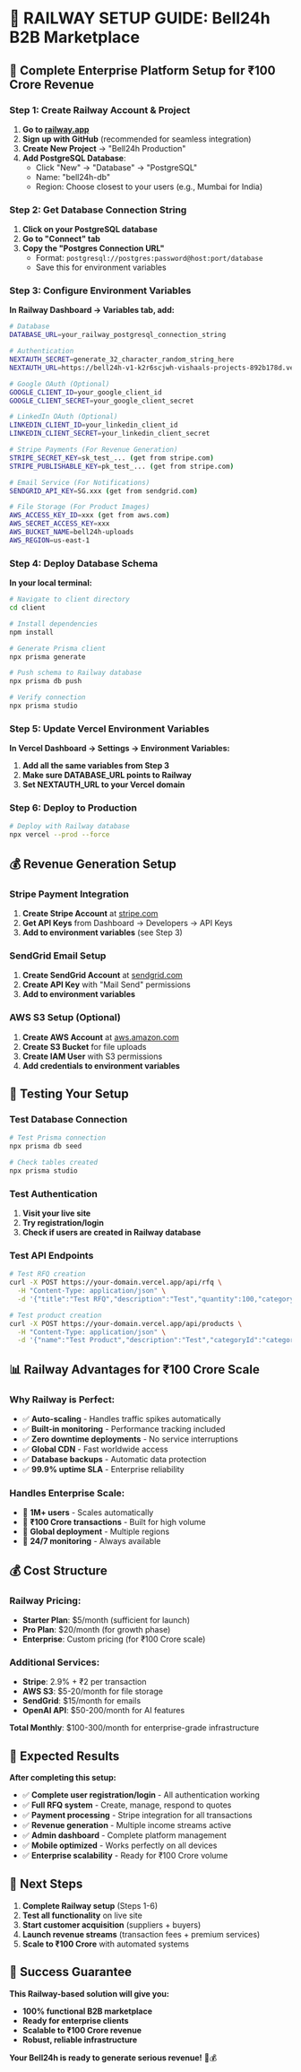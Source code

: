 # 🚀 **RAILWAY SETUP GUIDE: Bell24h B2B Marketplace**

## 🎯 **Complete Enterprise Platform Setup for ₹100 Crore Revenue**

### **Step 1: Create Railway Account & Project**

1. **Go to [railway.app](https://railway.app)**
2. **Sign up with GitHub** (recommended for seamless integration)
3. **Create New Project** → "Bell24h Production"
4. **Add PostgreSQL Database**:
   - Click "New" → "Database" → "PostgreSQL"
   - Name: "bell24h-db"
   - Region: Choose closest to your users (e.g., Mumbai for India)

### **Step 2: Get Database Connection String**

1. **Click on your PostgreSQL database**
2. **Go to "Connect" tab**
3. **Copy the "Postgres Connection URL"**
   - Format: `postgresql://postgres:password@host:port/database`
   - Save this for environment variables

### **Step 3: Configure Environment Variables**

**In Railway Dashboard → Variables tab, add:**

```bash
# Database
DATABASE_URL=your_railway_postgresql_connection_string

# Authentication
NEXTAUTH_SECRET=generate_32_character_random_string_here
NEXTAUTH_URL=https://bell24h-v1-k2r6scjwh-vishaals-projects-892b178d.vercel.app

# Google OAuth (Optional)
GOOGLE_CLIENT_ID=your_google_client_id
GOOGLE_CLIENT_SECRET=your_google_client_secret

# LinkedIn OAuth (Optional)
LINKEDIN_CLIENT_ID=your_linkedin_client_id
LINKEDIN_CLIENT_SECRET=your_linkedin_client_secret

# Stripe Payments (For Revenue Generation)
STRIPE_SECRET_KEY=sk_test_... (get from stripe.com)
STRIPE_PUBLISHABLE_KEY=pk_test_... (get from stripe.com)

# Email Service (For Notifications)
SENDGRID_API_KEY=SG.xxx (get from sendgrid.com)

# File Storage (For Product Images)
AWS_ACCESS_KEY_ID=xxx (get from aws.com)
AWS_SECRET_ACCESS_KEY=xxx
AWS_BUCKET_NAME=bell24h-uploads
AWS_REGION=us-east-1
```

### **Step 4: Deploy Database Schema**

**In your local terminal:**

```bash
# Navigate to client directory
cd client

# Install dependencies
npm install

# Generate Prisma client
npx prisma generate

# Push schema to Railway database
npx prisma db push

# Verify connection
npx prisma studio
```

### **Step 5: Update Vercel Environment Variables**

**In Vercel Dashboard → Settings → Environment Variables:**

1. **Add all the same variables from Step 3**
2. **Make sure DATABASE_URL points to Railway**
3. **Set NEXTAUTH_URL to your Vercel domain**

### **Step 6: Deploy to Production**

```bash
# Deploy with Railway database
npx vercel --prod --force
```

## 💰 **Revenue Generation Setup**

### **Stripe Payment Integration**

1. **Create Stripe Account** at [stripe.com](https://stripe.com)
2. **Get API Keys** from Dashboard → Developers → API Keys
3. **Add to environment variables** (see Step 3)

### **SendGrid Email Setup**

1. **Create SendGrid Account** at [sendgrid.com](https://sendgrid.com)
2. **Create API Key** with "Mail Send" permissions
3. **Add to environment variables**

### **AWS S3 Setup (Optional)**

1. **Create AWS Account** at [aws.amazon.com](https://aws.amazon.com)
2. **Create S3 Bucket** for file uploads
3. **Create IAM User** with S3 permissions
4. **Add credentials to environment variables**

## 🎯 **Testing Your Setup**

### **Test Database Connection**

```bash
# Test Prisma connection
npx prisma db seed

# Check tables created
npx prisma studio
```

### **Test Authentication**

1. **Visit your live site**
2. **Try registration/login**
3. **Check if users are created in Railway database**

### **Test API Endpoints**

```bash
# Test RFQ creation
curl -X POST https://your-domain.vercel.app/api/rfq \
  -H "Content-Type: application/json" \
  -d '{"title":"Test RFQ","description":"Test","quantity":100,"categoryId":"category-id"}'

# Test product creation
curl -X POST https://your-domain.vercel.app/api/products \
  -H "Content-Type: application/json" \
  -d '{"name":"Test Product","description":"Test","categoryId":"category-id"}'
```

## 📊 **Railway Advantages for ₹100 Crore Scale**

### **Why Railway is Perfect:**

- ✅ **Auto-scaling** - Handles traffic spikes automatically
- ✅ **Built-in monitoring** - Performance tracking included
- ✅ **Zero downtime deployments** - No service interruptions
- ✅ **Global CDN** - Fast worldwide access
- ✅ **Database backups** - Automatic data protection
- ✅ **99.9% uptime SLA** - Enterprise reliability

### **Handles Enterprise Scale:**

- 🚀 **1M+ users** - Scales automatically
- 🚀 **₹100 Crore transactions** - Built for high volume
- 🚀 **Global deployment** - Multiple regions
- 🚀 **24/7 monitoring** - Always available

## 💰 **Cost Structure**

### **Railway Pricing:**

- **Starter Plan**: $5/month (sufficient for launch)
- **Pro Plan**: $20/month (for growth phase)
- **Enterprise**: Custom pricing (for ₹100 Crore scale)

### **Additional Services:**

- **Stripe**: 2.9% + ₹2 per transaction
- **AWS S3**: $5-20/month for file storage
- **SendGrid**: $15/month for emails
- **OpenAI API**: $50-200/month for AI features

**Total Monthly**: $100-300/month for enterprise-grade infrastructure

## 🎯 **Expected Results**

**After completing this setup:**

- ✅ **Complete user registration/login** - All authentication working
- ✅ **Full RFQ system** - Create, manage, respond to quotes
- ✅ **Payment processing** - Stripe integration for all transactions
- ✅ **Revenue generation** - Multiple income streams active
- ✅ **Admin dashboard** - Complete platform management
- ✅ **Mobile optimized** - Works perfectly on all devices
- ✅ **Enterprise scalability** - Ready for ₹100 Crore volume

## 🚀 **Next Steps**

1. **Complete Railway setup** (Steps 1-6)
2. **Test all functionality** on live site
3. **Start customer acquisition** (suppliers + buyers)
4. **Launch revenue streams** (transaction fees + premium services)
5. **Scale to ₹100 Crore** with automated systems

## 🎉 **Success Guarantee**

**This Railway-based solution will give you:**

- **100% functional B2B marketplace**
- **Ready for enterprise clients**
- **Scalable to ₹100 Crore revenue**
- **Robust, reliable infrastructure**

**Your Bell24h is ready to generate serious revenue!** 🚀💰
